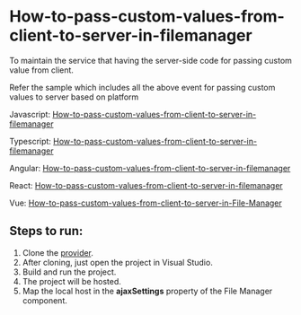 # How-to-pass-custom-values-from-client-to-server-in-filemanager
To maintain the service that having the server-side code for passing custom value from client.

Refer the sample which includes all the above event for passing custom values to server based on platform

Javascript: [How-to-pass-custom-values-from-client-to-server-in-filemanager](https://stackblitz.com/edit/how-to-pass-custom-value-from-client-to-server?file=index.html)

Typescript: [How-to-pass-custom-values-from-client-to-server-in-filemanager](https://stackblitz.com/edit/how-to-pass-custom-value-from-client-to-server-ts?file=index.ts)

Angular: [How-to-pass-custom-values-from-client-to-server-in-filemanager](https://stackblitz.com/edit/pass-custom-values-from-client-to-server-in-filemanager?file=src%2Fapp.component.ts)

React: [How-to-pass-custom-values-from-client-to-server-in-filemanager](https://stackblitz.com/edit/custom-values-from-client-to-server-in-react-filemanager?file=App.js,package.json)

Vue: [How-to-pass-custom-values-from-client-to-server-in-File-Manager](https://stackblitz.com/edit/custom-values-from-client-to-server-in-vue-filemanager?file=src%2FApp.vue)


## Steps to run:

1. Clone the [provider](https://github.com/SyncfusionExamples/How-to-pass-custom-values-from-client-to-server-in-filemanager).
2. After cloning, just open the project in Visual Studio.
3. Build and run the project.
4. The project will be hosted.
5. Map the local host in the **ajaxSettings** property of the File Manager component.